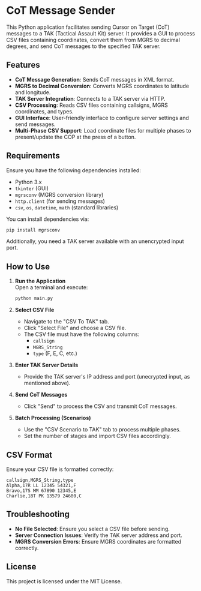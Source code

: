 # CoT Message Sender

This Python application facilitates sending Cursor on Target (CoT) messages to a TAK (Tactical Assault Kit) server. It provides a GUI to process CSV files containing coordinates, convert them from MGRS to decimal degrees, and send CoT messages to the specified TAK server.

## Features

- **CoT Message Generation**: Sends CoT messages in XML format.
- **MGRS to Decimal Conversion**: Converts MGRS coordinates to latitude and longitude.
- **TAK Server Integration**: Connects to a TAK server via HTTP.
- **CSV Processing**: Reads CSV files containing callsigns, MGRS coordinates, and types.
- **GUI Interface**: User-friendly interface to configure server settings and send messages.
- **Multi-Phase CSV Support**: Load coordinate files for multiple phases to present/update the COP at the press of a button.

## Requirements

Ensure you have the following dependencies installed:

- Python 3.x
- `tkinter` (GUI)
- `mgrsconv` (MGRS conversion library)
- `http.client` (for sending messages)
- `csv`, `os`, `datetime`, `math` (standard libraries)

You can install dependencies via:

```sh
pip install mgrsconv
```

Additionally, you need a TAK server available with an unencrypted input port.

## How to Use

1. **Run the Application**  
   Open a terminal and execute:
   ```sh
   python main.py
   ```

2. **Select CSV File**  
   - Navigate to the "CSV To TAK" tab.
   - Click "Select File" and choose a CSV file.
   - The CSV file must have the following columns:
     - `callsign`
     - `MGRS_String`
     - `type` (F, E, C, etc.)

3. **Enter TAK Server Details**  
   - Provide the TAK server's IP address and port (unecrypted input, as mentioned above).

4. **Send CoT Messages**  
   - Click "Send" to process the CSV and transmit CoT messages.

5. **Batch Processing (Scenarios)**  
   - Use the "CSV Scenario to TAK" tab to process multiple phases.
   - Set the number of stages and import CSV files accordingly.

## CSV Format

Ensure your CSV file is formatted correctly:

```csv
callsign,MGRS_String,type
Alpha,17R LL 12345 54321,F
Bravo,17S MM 67890 12345,E
Charlie,18T PK 13579 24680,C
```

## Troubleshooting

- **No File Selected**: Ensure you select a CSV file before sending.
- **Server Connection Issues**: Verify the TAK server address and port.
- **MGRS Conversion Errors**: Ensure MGRS coordinates are formatted correctly.

## License

This project is licensed under the MIT License.


